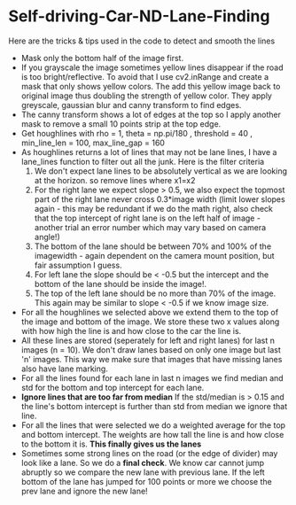 # Self-driving-Car-ND-Lane-Finding

Here are the tricks & tips used in the code to detect and smooth the lines

<UL>
<LI> Mask only the bottom half of the image first.
<LI> If you grayscale the image sometimes yellow lines disappear if the road is too bright/reflective. 
To avoid that I use cv2.inRange and create a mask that only shows yellow colors. The add this yellow image back to original image
thus doubling the strength of yellow color. They apply greyscale, gaussian blur and canny transform to find edges.
<LI> The canny transform shows a lot of edges at the top so I apply another mask to remove a small 10 points strip at the top edge.
<LI> Get houghlines with rho = 1, theta = np.pi/180 , threshold = 40 , min_line_len = 100, max_line_gap = 160 
<LI> As houghlines returns a lot of lines that may not be lane lines, I have a lane_lines function to filter out all the junk. Here is the filter criteria
<OL>
<LI> We don't expect lane lines to be absolutely vertical as we are looking at the horizon. so remove lines where x1=x2
<LI> For the right lane we expect slope > 0.5, we also expect the topmost part of the right lane never cross 0.3*image width (limit lower slopes again - this may be redundant if we do the math right, also check that the top intercept of right lane is on the left half of image - another trial an error number which may vary based on camera angle!)
<LI> The bottom of the lane should be between 70% and 100% of the imagewidth - again dependent on the camera mount position, but fair assumption I guess.
<LI> For left lane the slope should be &lt; -0.5 but the intercept and the bottom of the lane should be inside the image!.
<LI> The top of the left lane should be no more than 70% of the image. This again may be similar to slope  &lt; -0.5 if we know image size.
</OL>
<LI> For all the houghlines we selected above we extend them to the top of the image and bottom of the image. We store these two x values along with how high the line is and how close to the car the line is.
<LI> All these lines are stored (seperately for left and right lanes) for last n images (n = 10). We don't draw lanes based on only one image but last 'n' images. This way we make sure that images that have missing lanes also have lane marking.
<LI> For all the lines found for each lane in last n images we find median and std for the bottom and top intercept for each lane.
<LI><B>Ignore lines that are too far from median</B> If the std/median is > 0.15 and the line's bottom intercept is further than std from median we ignore that line. 
<LI>For all the lines that were selected we do a weighted average for the top and bottom intercept. The weights are how tall the line is and how close to the bottom it is. <b>This finally gives us the lanes </b>
<LI> Sometimes some strong lines on the road (or the edge of divider) may look like a lane. So we do a <b>final check</b>. We know car cannot jump abruptly so we compare the new lane with previous lane. If the left bottom of the lane has jumped for 100 points or more we choose the prev lane and ignore the new lane!

</UL>
